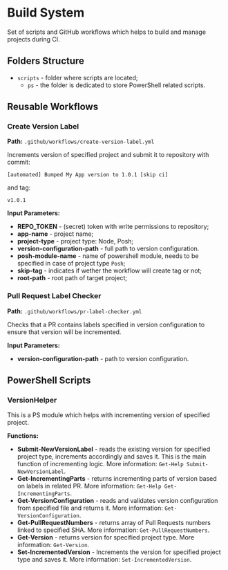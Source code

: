 # Build System

Set of scripts and GitHub workflows which helps to build and manage projects during CI.

## Folders Structure

- `scripts` - folder where scripts are located;
  - `ps` - the folder is dedicated to store PowerShell related scripts.

## Reusable Workflows

### Create Version Label

**Path:** `.github/workflows/create-version-label.yml`

Increments version of specified project and submit it to repository with commit:

```
[automated] Bumped My App version to 1.0.1 [skip ci]
```

and tag:

```
v1.0.1
```

**Input Parameters:**

- **REPO_TOKEN** - (secret) token with write permissions to repository;
- **app-name** - project name;
- **project-type** - project type: Node, Posh;
- **version-configuration-path** - full path to version configuration.
- **posh-module-name** - name of powershell module, needs to be specified in case of project type `Posh`;
- **skip-tag** - indicates if wether the workflow will create tag or not;
- **root-path** - root path of target project;

### Pull Request Label Checker

**Path:** `.github/workflows/pr-label-checker.yml`

Checks that a PR contains labels specified in version configuration to ensure that version will be incremented.

**Input Parameters:**

- **version-configuration-path** - path to version configuration.

## PowerShell Scripts

### VersionHelper

This is a PS module which helps with incrementing version of specified project.

**Functions:**

- **Submit-NewVersionLabel** - reads the existing version for specified project type, increments accordingly and saves it. This is the main function of incrementing logic. More information: `Get-Help Submit-NewVersionLabel`.
- **Get-IncrementingParts** - returns incrementing parts of version based on labels in related PR. More information: `Get-Help Get-IncrementingParts`.
- **Get-VersionConfiguration** - reads and validates version configuration from specified file and returns it. More information: `Get-VersionConfiguration`.
- **Get-PullRequestNumbers** - returns array of Pull Requests numbers linked to specified SHA. More information: `Get-PullRequestNumbers`.
- **Get-Version** - returns version for specified project type. More information: `Get-Version`.
- **Set-IncrementedVersion** - Increments the version for specified project type and saves it. More information: `Set-IncrementedVersion`.